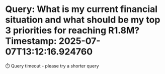 Query: What is my current financial situation and what should be my top 3 priorities for reaching R1.8M?
Timestamp: 2025-07-07T13:12:16.924760
========================================
⏱️  Query timeout - please try a shorter query